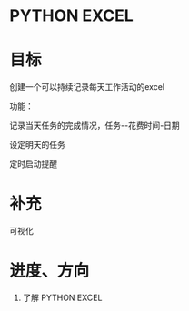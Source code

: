 # PYTHON EXCEL

# 目标

创建一个可以持续记录每天工作活动的excel

功能：

记录当天任务的完成情况，任务--花费时间-日期

设定明天的任务

定时启动提醒

# 补充

可视化

# 进度、方向



1. 了解 PYTHON EXCEL